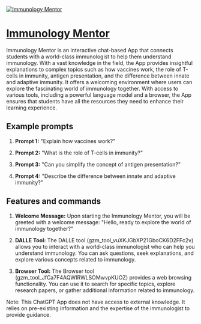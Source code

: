 [![Immunology Mentor](https://files.oaiusercontent.com/file-ytsTDALHM5zUWuMQVLy5w83i?se=2123-10-19T00%3A30%3A38Z&sp=r&sv=2021-08-06&sr=b&rscc=max-age%3D31536000%2C%20immutable&rscd=attachment%3B%20filename%3D1726ac25-48b5-48bc-9246-fe823a1c591a.png&sig=szSFcIPbdFr6x4lbYcqMTEL7B5bCK6RYauFnpqaSE0M%3D)](https://chat.openai.com/g/g-2ZrrNVdbK-immunology-mentor)

# [Immunology Mentor](https://chat.openai.com/g/g-2ZrrNVdbK-immunology-mentor)

Immunology Mentor is an interactive chat-based App that connects students with a world-class immunologist to help them understand immunology. With a vast knowledge in the field, the App provides insightful explanations to complex topics such as how vaccines work, the role of T-cells in immunity, antigen presentation, and the difference between innate and adaptive immunity. It offers a welcoming environment where users can explore the fascinating world of immunology together. With access to various tools, including a powerful language model and a browser, the App ensures that students have all the resources they need to enhance their learning experience.

## Example prompts

1. **Prompt 1:** "Explain how vaccines work?"

2. **Prompt 2:** "What is the role of T-cells in immunity?"

3. **Prompt 3:** "Can you simplify the concept of antigen presentation?"

4. **Prompt 4:** "Describe the difference between innate and adaptive immunity?"

## Features and commands

1. **Welcome Message:** Upon starting the Immunology Mentor, you will be greeted with a welcome message: "Hello, ready to explore the world of immunology together?"

2. **DALLE Tool:** The DALLE tool (gzm_tool_vuXKJGbXP21GboCK6D2FFc2v) allows you to interact with a world-class immunologist who can help you understand immunology. You can ask questions, seek explanations, and explore various concepts related to immunology.

3. **Browser Tool:** The Browser tool (gzm_tool_JfCa7F4AQWIRWLSOMwvpKUOZ) provides a web browsing functionality. You can use it to search for specific topics, explore research papers, or gather additional information related to immunology.

Note: This ChatGPT App does not have access to external knowledge. It relies on pre-existing information and the expertise of the immunologist to provide guidance.